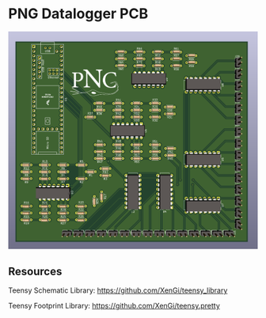 # PNG Datalogger PCB

![PCB_image](/Promo/PNG_Board_3D.png)

## Resources
Teensy Schematic Library:
https://github.com/XenGi/teensy_library

Teensy Footprint Library:
https://github.com/XenGi/teensy.pretty